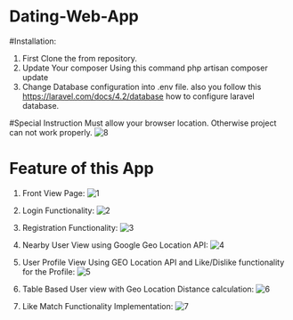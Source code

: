 # Dating-Web-App
#Installation:
  1. First Clone the from repository.
  2. Update Your composer Using this command
       php artisan composer update
  3. Change Database configuration into .env file. also you follow this https://laravel.com/docs/4.2/database how to configure laravel database.
  
#Special Instruction 
Must allow your browser location. Otherwise project can not work properly.
![8](https://user-images.githubusercontent.com/36231104/90963076-c35ce200-e4d6-11ea-8b5c-b21c0fced209.jpg)


# Feature of this App
1. Front View Page:
![1](https://user-images.githubusercontent.com/36231104/90962854-fa31f880-e4d4-11ea-90bc-83120851bbe9.jpg)

2. Login Functionality:
![2](https://user-images.githubusercontent.com/36231104/90962902-6d3b6f00-e4d5-11ea-90b5-cb4a4e44cae6.jpg)

3. Registration Functionality:
![3](https://user-images.githubusercontent.com/36231104/90962918-847a5c80-e4d5-11ea-94d4-d370e51c38f4.jpg)

4. Nearby User View using Google Geo Location API:
![4](https://user-images.githubusercontent.com/36231104/90962948-b7bceb80-e4d5-11ea-88b5-2ab6a415a0c1.jpg)

5. User Profile View Using GEO Location API and Like/Dislike functionality for the Profile:
![5](https://user-images.githubusercontent.com/36231104/90962967-ef2b9800-e4d5-11ea-8d46-b0b004bc9381.jpg)

6. Table Based User view with Geo Location Distance calculation:
![6](https://user-images.githubusercontent.com/36231104/90963001-2e59e900-e4d6-11ea-8784-6ad6a92e5a88.jpg)

7. Like Match Functionality Implementation:
![7](https://user-images.githubusercontent.com/36231104/90963025-5c3f2d80-e4d6-11ea-8165-bcd59c10c0dd.jpg)

